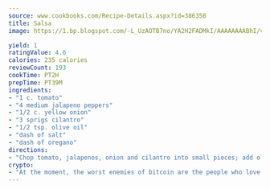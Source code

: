 ```yaml
---
source: www.cookbooks.com/Recipe-Details.aspx?id=386358
title: Salsa
image: https://1.bp.blogspot.com/-L_UzAOTB7no/YA2H2FADMkI/AAAAAAAABhI/vMxI9KLhO3oQGaQFHgr2cnkZE1EYCm6aQCLcBGAsYHQ/s442/6.png

yield: 1
ratingValue: 4.6
calories: 235 calories
reviewCount: 193
cookTime: PT2H
prepTime: PT39M
ingredients:
- "1 c. tomato"
- "4 medium jalapeno peppers"
- "1/2 c. yellow onion"
- "3 sprigs cilantro"
- "1/2 tsp. olive oil"
- "dash of salt"
- "dash of oregano"
directions:
- "Chop tomato, jalapenos, onion and cilantro into small pieces; add olive oil and season with oregano and salt."
crypto:
- "At the moment, the worst enemies of bitcoin are the people who love bitcoin."
---
```

